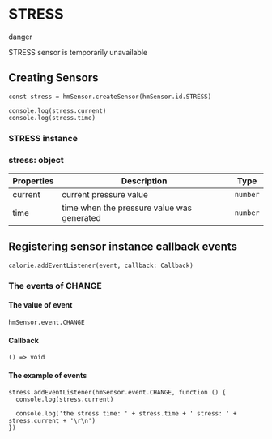 
# STRESS

danger

STRESS sensor is temporarily unavailable

## Creating Sensors[​](/docs/1.0/reference/device-app-api/hmSensor/sensorId/STRESS/#creating-sensors "Direct link to Creating Sensors")

```
const stress = hmSensor.createSensor(hmSensor.id.STRESS)  
  
console.log(stress.current)  
console.log(stress.time)  

```
### STRESS instance[​](/docs/1.0/reference/device-app-api/hmSensor/sensorId/STRESS/#stress-instance "Direct link to STRESS instance")

### stress: object[​](/docs/1.0/reference/device-app-api/hmSensor/sensorId/STRESS/#stress-object "Direct link to stress: object")

| Properties | Description | Type |
| --- | --- | --- |
| current | current pressure value | `number` |
| time | time when the pressure value was generated | `number` |

## Registering sensor instance callback events[​](/docs/1.0/reference/device-app-api/hmSensor/sensorId/STRESS/#registering-sensor-instance-callback-events "Direct link to Registering sensor instance callback events")

```
calorie.addEventListener(event, callback: Callback)  

```
### The events of CHANGE[​](/docs/1.0/reference/device-app-api/hmSensor/sensorId/STRESS/#the-events-of-change "Direct link to The events of CHANGE")

#### The value of event[​](/docs/1.0/reference/device-app-api/hmSensor/sensorId/STRESS/#the-value-of-event "Direct link to The value of event")

`hmSensor.event.CHANGE`

#### Callback[​](/docs/1.0/reference/device-app-api/hmSensor/sensorId/STRESS/#callback "Direct link to Callback")

```
() => void  

```
#### The example of events[​](/docs/1.0/reference/device-app-api/hmSensor/sensorId/STRESS/#the-example-of-events "Direct link to The example of events")

```
stress.addEventListener(hmSensor.event.CHANGE, function () {  
  console.log(stress.current)  
  
  console.log('the stress time: ' + stress.time + ' stress: ' + stress.current + '\r\n')  
})  

```
